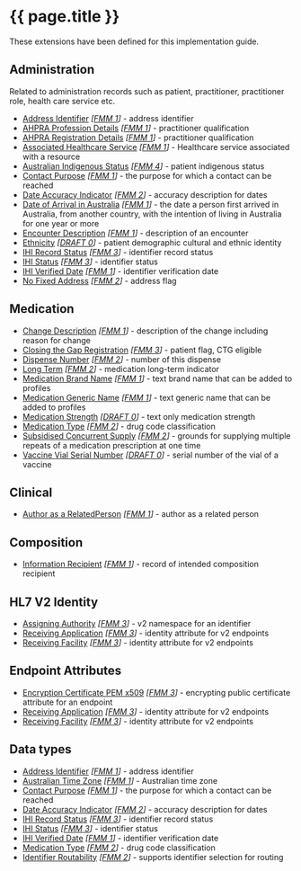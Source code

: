 # {{ page.title }}

These extensions have been defined for this implementation guide.

## Administration
Related to administration records such as patient, practitioner, practitioner role, health care service etc.
* [Address Identifier](StructureDefinition-address-identifier.html) *[[FMM 1](guidance.html)]* - address identifier
* [AHPRA Profession Details](StructureDefinition-ahpraprofession-details.html) *[[FMM 1](guidance.html)]* - practitioner qualification
* [AHPRA Registration Details](StructureDefinition-ahpraregistration-details.html) *[[FMM 1](guidance.html)]* - practitioner qualification
* [Associated Healthcare Service](StructureDefinition-associated-healthcareservice.html) *[[FMM 1](guidance.html)]* - Healthcare service associated with a resource
* [Australian Indigenous Status](StructureDefinition-indigenous-status.html) *[[FMM 4](guidance.html)]* - patient indigenous status
* [Contact Purpose](StructureDefinition-contact-purpose.html) *[[FMM 1](guidance.html)]* - the purpose for which a contact can be reached
* [Date Accuracy Indicator](StructureDefinition-date-accuracy-indicator.html) *[[FMM 2](guidance.html)]* - accuracy description for dates
* [Date of Arrival in Australia](StructureDefinition-date-of-arrival.html) *[[FMM 1](guidance.html)]* - the date a person first arrived in Australia, from another country, with the intention of living in Australia for one year or more
* [Encounter Description](StructureDefinition-encounter-description.html) *[[FMM 1](guidance.html)]* - description of an encounter
* [Ethnicity](StructureDefinition-ethnicity.html) *[[DRAFT 0](guidance.html)]* - patient demographic cultural and ethnic identity  
* [IHI Record Status](StructureDefinition-ihi-record-status.html) *[[FMM 3](guidance.html)]* - identifier record status 
* [IHI Status](StructureDefinition-ihi-status.html) *[[FMM 3](guidance.html)]* - identifier status 
* [IHI Verified Date](StructureDefinition-ihi-verified-date.html) *[[FMM 1](guidance.html)]* - identifier verification date
* [No Fixed Address](StructureDefinition-no-fixed-address.html) *[[FMM 2](guidance.html)]* - address flag


## Medication
* [Change Description](StructureDefinition-change-description.html) *[[FMM 1](guidance.html)]* - description of the change including reason for change
* [Closing the Gap Registration](StructureDefinition-closing-the-gap-registration.html) *[[FMM 3](guidance.html)]* - patient flag, CTG eligible
* [Dispense Number](StructureDefinition-dispense-number.html) *[[FMM 2](guidance.html)]* - number of this dispense
* [Long Term](StructureDefinition-medication-long-term.html) *[[FMM 2](guidance.html)]* - medication long-term indicator
* [Medication Brand Name](StructureDefinition-medication-brand-name.html) *[[FMM 1](guidance.html)]* - text brand name that can be added to profiles
* [Medication Generic Name](StructureDefinition-medication-generic-name.html) *[[FMM 1](guidance.html)]* - text generic name that can be added to profiles
* [Medication Strength](StructureDefinition-medication-strength.html) *[[DRAFT 0](guidance.html)]* - text only medication strength
* [Medication Type](StructureDefinition-medication-type.html) *[[FMM 2](guidance.html)]* - drug code classification
* [Subsidised Concurrent Supply](StructureDefinition-subsidised-concurrent-supply.html) *[[FMM 2](guidance.html)]* - grounds for supplying multiple repeats of a medication prescription at one time
* [Vaccine Vial Serial Number](StructureDefinition-vaccine-serial-number.html) *[[DRAFT 0](guidance.html)]* - serial number of the vial of a vaccine

## Clinical
* [Author as a RelatedPerson](StructureDefinition-author-related-person.html) *[[FMM 1](guidance.html)]* - author as a related person


## Composition
* [Information Recipient](StructureDefinition-information-recipient.html) *[[FMM 1](guidance.html)]* - record of intended composition recipient


## HL7 V2 Identity
* [Assigning Authority](StructureDefinition-au-assigningauthority.html) *[[FMM 3](guidance.html)]* - v2 namespace for an identifier
* [Receiving Application](StructureDefinition-au-receivingapplication.html) *[[FMM 3](guidance.html)]* - identity attribute for v2 endpoints
* [Receiving Facility](StructureDefinition-au-receivingfacility.html) *[[FMM 3](guidance.html)]* - identity attribute for v2 endpoints


## Endpoint Attributes
* [Encryption Certificate PEM x509](StructureDefinition-encryption-certificate-pem-x509.html) *[[FMM 3](guidance.html)]* - encrypting public certificate attribute for an endpoint
* [Receiving Application](StructureDefinition-au-receivingapplication.html) *[[FMM 3](guidance.html)]* - identity attribute for v2 endpoints
* [Receiving Facility](StructureDefinition-au-receivingfacility.html) *[[FMM 3](guidance.html)]* - identity attribute for v2 endpoints


## Data types
* [Address Identifier](StructureDefinition-address-identifier.html) *[[FMM 1](guidance.html)]* - address identifier
* [Australian Time Zone](StructureDefinition-au-timezone.html) *[[FMM 1](guidance.html)]* - Australian time zone
* [Contact Purpose](StructureDefinition-contact-purpose.html) *[[FMM 1](guidance.html)]* - the purpose for which a contact can be reached
* [Date Accuracy Indicator](StructureDefinition-date-accuracy-indicator.html) *[[FMM 2](guidance.html)]* - accuracy description for dates
* [IHI Record Status](StructureDefinition-ihi-record-status.html) *[[FMM 3](guidance.html)]* - identifier record status 
* [IHI Status](StructureDefinition-ihi-status.html) *[[FMM 3](guidance.html)]* - identifier status 
* [IHI Verified Date](StructureDefinition-ihi-verified-date.html) *[[FMM 1](guidance.html)]* - identifier verification date
* [Medication Type](StructureDefinition-medication-type.html) *[[FMM 2](guidance.html)]* - drug code classification
* [Identifier Routability](StructureDefinition-identifier-routability.html) *[[FMM 2](guidance.html)]* - supports identifier selection for routing
